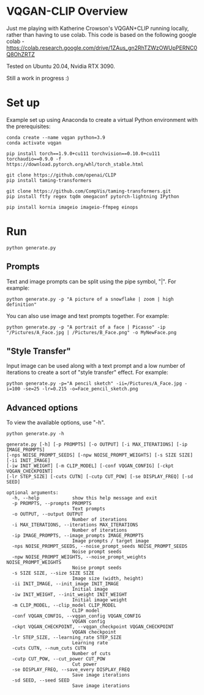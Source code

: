 # VQGAN-CLIP Overview
Just me playing with Katherine Crowson's VQGAN+CLIP running locally, rather than having to use colab.
This code is based on the following google colab - https://colab.research.google.com/drive/1ZAus_gn2RhTZWzOWUpPERNC0Q8OhZRTZ

Tested on Ubuntu 20.04, Nvidia RTX 3090.

Still a work in progress :)

# Set up
Example set up using Anaconda to create a virtual Python environment with the prerequisites:

```
conda create --name vqgan python=3.9
conda activate vqgan

pip install torch==1.9.0+cu111 torchvision==0.10.0+cu111 torchaudio==0.9.0 -f https://download.pytorch.org/whl/torch_stable.html

git clone https://github.com/openai/CLIP
pip install taming-transformers

git clone https://github.com/CompVis/taming-transformers.git
pip install ftfy regex tqdm omegaconf pytorch-lightning IPython

pip install kornia imageio imageio-ffmpeg einops 
```

# Run
```
python generate.py
```

## Prompts
Text and image prompts can be split using the pipe symbol, "|". For example:

```
python generate.py -p "A picture of a snowflake | zoom | high definition"
```

You can also use image and text prompts together. For example:

```
python generate.py -p "A portrait of a face | Picasso" -ip "/Pictures/A_Face.jpg | /Pictures/B_Face.png" -o MyNewFace.png
```

## "Style Transfer"
Input image can be used along with a text prompt and a low number of iterations to create a sort of "style transfer" effect. For example:

```
python generate.py -p="A pencil sketch" -ii=/Pictures/A_Face.jpg -i=100 -se=25 -lr=0.215 -o=Face_pencil_sketch.png
```

## Advanced options
To view the available options, use "-h".
```
python generate.py -h
```

```
generate.py [-h] [-p PROMPTS] [-o OUTPUT] [-i MAX_ITERATIONS] [-ip IMAGE_PROMPTS]
[-nps NOISE_PROMPT_SEEDS] [-npw NOISE_PROMPT_WEIGHTS] [-s SIZE SIZE] [-ii INIT_IMAGE]
[-iw INIT_WEIGHT] [-m CLIP_MODEL] [-conf VQGAN_CONFIG] [-ckpt VQGAN_CHECKPOINT]
[-lr STEP_SIZE] [-cuts CUTN] [-cutp CUT_POW] [-se DISPLAY_FREQ] [-sd SEED]
```

```
optional arguments:
  -h, --help            show this help message and exit
  -p PROMPTS, --prompts PROMPTS
                        Text prompts
  -o OUTPUT, --output OUTPUT
                        Number of iterations
  -i MAX_ITERATIONS, --iterations MAX_ITERATIONS
                        Number of iterations
  -ip IMAGE_PROMPTS, --image_prompts IMAGE_PROMPTS
                        Image prompts / target image
  -nps NOISE_PROMPT_SEEDS, --noise_prompt_seeds NOISE_PROMPT_SEEDS
                        Noise prompt seeds
  -npw NOISE_PROMPT_WEIGHTS, --noise_prompt_weights NOISE_PROMPT_WEIGHTS
                        Noise prompt seeds
  -s SIZE SIZE, --size SIZE SIZE
                        Image size (width, height)
  -ii INIT_IMAGE, --init_image INIT_IMAGE
                        Initial image
  -iw INIT_WEIGHT, --init_weight INIT_WEIGHT
                        Initial image weight
  -m CLIP_MODEL, --clip_model CLIP_MODEL
                        CLIP model
  -conf VQGAN_CONFIG, --vqgan_config VQGAN_CONFIG
                        VQGAN config
  -ckpt VQGAN_CHECKPOINT, --vqgan_checkpoint VQGAN_CHECKPOINT
                        VQGAN checkpoint
  -lr STEP_SIZE, --learning_rate STEP_SIZE
                        Learning rate
  -cuts CUTN, --num_cuts CUTN
                        Number of cuts
  -cutp CUT_POW, --cut_power CUT_POW
                        Cut power
  -se DISPLAY_FREQ, --save_every DISPLAY_FREQ
                        Save image iterations
  -sd SEED, --seed SEED
                        Save image iterations
```
